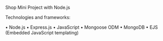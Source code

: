 Shop Mini Project with Node.js

Technologies and frameworks:

•	Node.js
•	Express.js
•	JavaScript
•	Mongoose ODM
•	MongoDB
•   EJS (Embedded JavaScript templating)
